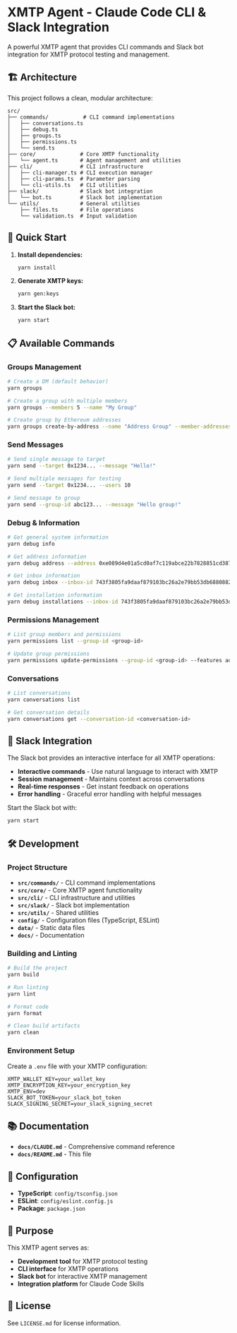# XMTP Agent - Claude Code CLI & Slack Integration

A powerful XMTP agent that provides CLI commands and Slack bot integration for XMTP protocol testing and management.

## 🏗️ Architecture

This project follows a clean, modular architecture:

```
src/
├── commands/           # CLI command implementations
│   ├── conversations.ts
│   ├── debug.ts
│   ├── groups.ts
│   ├── permissions.ts
│   └── send.ts
├── core/              # Core XMTP functionality
│   └── agent.ts       # Agent management and utilities
├── cli/               # CLI infrastructure
│   ├── cli-manager.ts # CLI execution manager
│   ├── cli-params.ts  # Parameter parsing
│   └── cli-utils.ts   # CLI utilities
├── slack/             # Slack bot integration
│   └── bot.ts         # Slack bot implementation
└── utils/             # General utilities
    ├── files.ts       # File operations
    └── validation.ts  # Input validation
```

## 🚀 Quick Start

1. **Install dependencies:**
   ```bash
   yarn install
   ```

2. **Generate XMTP keys:**
   ```bash
   yarn gen:keys
   ```

3. **Start the Slack bot:**
   ```bash
   yarn start
   ```

## 📋 Available Commands

### Groups Management
```bash
# Create a DM (default behavior)
yarn groups

# Create a group with multiple members
yarn groups --members 5 --name "My Group"

# Create group by Ethereum addresses
yarn groups create-by-address --name "Address Group" --member-addresses "0x123...,0x456..."
```

### Send Messages
```bash
# Send single message to target
yarn send --target 0x1234... --message "Hello!"

# Send multiple messages for testing
yarn send --target 0x1234... --users 10

# Send message to group
yarn send --group-id abc123... --message "Hello group!"
```

### Debug & Information
```bash
# Get general system information
yarn debug info

# Get address information
yarn debug address --address 0xe089d4e01a5cd0af7c119abce22b7828851cd387

# Get inbox information
yarn debug inbox --inbox-id 743f3805fa9daaf879103bc26a2e79bb53db688088259c23cf18dcf1ea2aee64

# Get installation information
yarn debug installations --inbox-id 743f3805fa9daaf879103bc26a2e79bb53db688088259c23cf18dcf1ea2aee64
```

### Permissions Management
```bash
# List group members and permissions
yarn permissions list --group-id <group-id>

# Update group permissions
yarn permissions update-permissions --group-id <group-id> --features add-member,remove-member --permissions admin-only
```

### Conversations
```bash
# List conversations
yarn conversations list

# Get conversation details
yarn conversations get --conversation-id <conversation-id>
```

## 🤖 Slack Integration

The Slack bot provides an interactive interface for all XMTP operations:

- **Interactive commands** - Use natural language to interact with XMTP
- **Session management** - Maintains context across conversations
- **Real-time responses** - Get instant feedback on operations
- **Error handling** - Graceful error handling with helpful messages

Start the Slack bot with:
```bash
yarn start
```

## 🛠️ Development

### Project Structure
- **`src/commands/`** - CLI command implementations
- **`src/core/`** - Core XMTP agent functionality
- **`src/cli/`** - CLI infrastructure and utilities
- **`src/slack/`** - Slack bot implementation
- **`src/utils/`** - Shared utilities
- **`config/`** - Configuration files (TypeScript, ESLint)
- **`data/`** - Static data files
- **`docs/`** - Documentation

### Building and Linting
```bash
# Build the project
yarn build

# Run linting
yarn lint

# Format code
yarn format

# Clean build artifacts
yarn clean
```

### Environment Setup
Create a `.env` file with your XMTP configuration:
```env
XMTP_WALLET_KEY=your_wallet_key
XMTP_ENCRYPTION_KEY=your_encryption_key
XMTP_ENV=dev
SLACK_BOT_TOKEN=your_slack_bot_token
SLACK_SIGNING_SECRET=your_slack_signing_secret
```

## 📚 Documentation

- **`docs/CLAUDE.md`** - Comprehensive command reference
- **`docs/README.md`** - This file

## 🔧 Configuration

- **TypeScript**: `config/tsconfig.json`
- **ESLint**: `config/eslint.config.js`
- **Package**: `package.json`

## 🎯 Purpose

This XMTP agent serves as:
- **Development tool** for XMTP protocol testing
- **CLI interface** for XMTP operations
- **Slack bot** for interactive XMTP management
- **Integration platform** for Claude Code Skills

## 📄 License

See `LICENSE.md` for license information.
